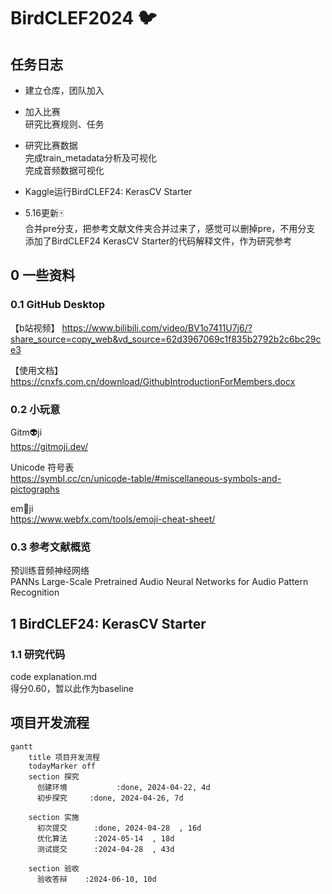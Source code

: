 # BirdCLEF2024 🐦
## 任务日志  

* 建立仓库，团队加入

* 加入比赛  
  研究比赛规则、任务

* 研究比赛数据  
  完成train_metadata分析及可视化  
  完成音频数据可视化

* Kaggle运行BirdCLEF24: KerasCV Starter

* 5.16更新🀄  
  合并pre分支，把参考文献文件夹合并过来了，感觉可以删掉pre，不用分支  
  添加了BirdCLEF24 KerasCV Starter的代码解释文件，作为研究参考


## 0 一些资料
### 0.1  GitHub Desktop

【b站视频】 https://www.bilibili.com/video/BV1o7411U7j6/?share_source=copy_web&vd_source=62d3967069c1f835b2792b2c6bc29ce3

【使用文档】https://cnxfs.com.cn/download/GithubIntroductionForMembers.docx

### 0.2  小玩意  
Gitm👽️ji  
https://gitmoji.dev/

Unicode 符号表  
https://symbl.cc/cn/unicode-table/#miscellaneous-symbols-and-pictographs

em🙂ji  
https://www.webfx.com/tools/emoji-cheat-sheet/

### 0.3 参考文献概览

预训练音频神经网络  
PANNs Large-Scale Pretrained Audio Neural Networks for Audio Pattern Recognition

## 1 BirdCLEF24: KerasCV Starter
### 1.1 研究代码
code explanation.md  
得分0.60，暂以此作为baseline

## 项目开发流程
```mermaid
gantt
    title 项目开发流程
    todayMarker off
    section 探究
      创建环境           :done, 2024-04-22, 4d
      初步探究     :done, 2024-04-26, 7d
   
    section 实施
      初次提交      :done, 2024-04-28  , 16d
      优化算法      :2024-05-14  , 18d
      测试提交      :2024-04-28  , 43d

    section 验收
      验收答辩    :2024-06-10, 10d
```

